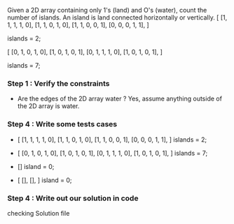 Given a 2D array containing only 1's (land) and O's (water),
count the number of islands.
An island is land connected horizontally or vertically.
[
    [1, 1, 1, 1, 0],
    [1, 1, 0, 1, 0],
    [1, 1, 0, 0, 1],
    [0, 0, 0, 1, 1],
]

islands = 2;

[
    [0, 1, 0, 1, 0],
    [1, 0, 1, 0, 1],
    [0, 1, 1, 1, 0],
    [1, 0, 1, 0, 1],
]

islands = 7;

### Step 1 : Verify the constraints
- Are the edges of the 2D array water ? Yes, assume anything outside of the 2D array is water.

### Step 4 : Write some tests cases
- [
  [1, 1, 1, 1, 0],
  [1, 1, 0, 1, 0],
  [1, 1, 0, 0, 1],
  [0, 0, 0, 1, 1],
  ]
  islands = 2;
- [
  [0, 1, 0, 1, 0],
  [1, 0, 1, 0, 1],
  [0, 1, 1, 1, 0],
  [1, 0, 1, 0, 1],
  ]
  islands = 7;

- []
  island = 0;

- [
  [],
  [],
  ]
  island = 0;
### Step 4 : Write out our solution in code
checking Solution file 